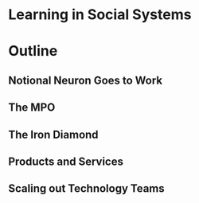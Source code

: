 # Learning in Social Systems #

# Outline

## Notional Neuron Goes to Work

## The MPO

## The Iron Diamond

## Products and Services

## Scaling out Technology Teams

